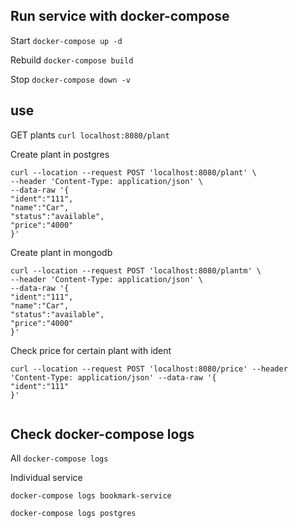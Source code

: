 

## Run service with docker-compose

Start `docker-compose up -d`

Rebuild `docker-compose build`

Stop `docker-compose down -v`

## use

GET plants  `curl localhost:8080/plant`

Create plant in postgres 

```
curl --location --request POST 'localhost:8080/plant' \
--header 'Content-Type: application/json' \
--data-raw '{
"ident":"111",
"name":"Car",
"status":"available",
"price":"4000"
}'

```

Create plant in mongodb 

```
curl --location --request POST 'localhost:8080/plantm' \
--header 'Content-Type: application/json' \
--data-raw '{
"ident":"111",
"name":"Car",
"status":"available",
"price":"4000"
}'

```


Check price for certain plant with ident

```
curl --location --request POST 'localhost:8080/price' --header 'Content-Type: application/json' --data-raw '{
"ident":"111"
}'


```





## Check docker-compose logs
All `docker-compose logs`

Individual service


`docker-compose logs bookmark-service`

`docker-compose logs postgres`
